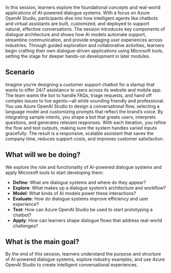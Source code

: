 In this session, learners explore the foundational concepts and real-world applications of AI-powered dialogue systems. With a focus on Azure OpenAI Studio, participants dive into how intelligent agents like chatbots and virtual assistants are built, customized, and deployed to support natural, effective conversations. The session introduces key components of dialogue architecture and shows how AI models automate support, streamline communication, and provide engaging user experiences across industries. Through guided exploration and collaborative activities, learners begin crafting their own dialogue-driven applications using Microsoft tools, setting the stage for deeper hands-on development in later modules.

## Scenario

Imagine you’re designing a customer support chatbot for a startup that wants to offer 24/7 assistance to users across its website and mobile app. The team wants the bot to handle FAQs, triage requests, and hand off complex issues to live agents—all while sounding friendly and professional. You use Azure OpenAI Studio to design a conversational flow, selecting a language model and customizing prompts that reflect the brand’s voice. By integrating sample intents, you shape a bot that greets users, interprets questions, and generates relevant responses. With each iteration, you refine the flow and test outputs, making sure the system handles varied inputs gracefully. The result is a responsive, scalable assistant that saves the company time, reduces support costs, and improves customer satisfaction.

## What will we be doing?

We explore the role and functionality of AI-powered dialogue systems and apply Microsoft tools to start developing them:

* **Define**: What are dialogue systems and where do they appear?  
* **Explore**: What makes up a dialogue system’s architecture and workflow?  
* **Model**: What kinds of AI models power these interactions?  
* **Evaluate**: How do dialogue systems improve efficiency and user experience?  
* **Test**: How can Azure OpenAI Studio be used to start prototyping a chatbot?  
* **Apply**: How can learners shape dialogue flows that address real-world challenges?

## What is the main goal?

By the end of this session, learners understand the purpose and structure of AI-powered dialogue systems, explore industry examples, and use Azure OpenAI Studio to create intelligent conversational experiences.

